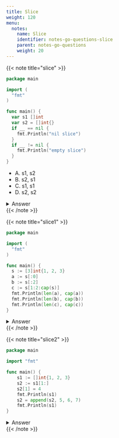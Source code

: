 ```yaml
---
title: Slice
weight: 120
menu:
  notes:
    name: Slice
    identifier: notes-go-questions-slice
    parent: notes-go-questions
    weight: 20
---
```


{{< note title="slice" >}}

```go
package main

import (
  "fmt"
)

func main() {
  var s1 []int
  var s2 = []int{}
  if __ == nil {
    fmt.Println("nil slice")
  }
  if __ != nil {
    fmt.Println("empty slice")
  }
}
```
- A. s1, s2
- B. s2, s1
- C. s1, s1
- D. s2, s2

<details>
<summary>Answer</summary>
<pre>
<code>A
</code></pre></details>
{{< /note >}}



{{< note title="slice1" >}}

```go
package main

import (
  "fmt"
)

func main() {
  s := [3]int{1, 2, 3}
  a := s[:0]
  b := s[:2]
  c := s[1:2:cap(s)]
  fmt.Println(len(a), cap(a))
  fmt.Println(len(b), cap(b))
  fmt.Println(len(c), cap(c))
}
```

<details>
<summary>Answer</summary>
<pre>
<code class="language-shell">0 3
2 3
1 2
</code></pre></details>
{{< /note >}}



{{< note title="slice2" >}}

```go
package main

import "fmt"

func main() {
	s1 := []int{1, 2, 3}
	s2 := s1[1:]
	s2[1] = 4
	fmt.Println(s1)
	s2 = append(s2, 5, 6, 7)
	fmt.Println(s1)
}
```

<details>
<summary>Answer</summary>
<pre>
<code class="language-shell">[1 2 4]
[1 2 4]
</code></pre></details>
{{< /note >}}
